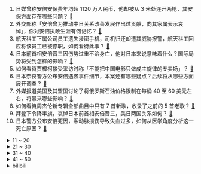 1. 日媒曾称安倍安保费年均超 1120 万人民币，他却被从 3 米处连开两枪，其安保方面存在哪些问题？ [:link:](https://www.zhihu.com/question/542258837)
2. 外交部称「安倍曾为推动中日关系改善发展作出过贡献，向其家属表示哀悼」，你对安倍执政生涯有何记忆？ [:link:](https://www.zhihu.com/question/542261093)
3. 航天科工下属公司员工遗失涉密手机，司机归还却遭其威胁报警，航天科工回应称该员工已被停职，如何看待此事？ [:link:](https://www.zhihu.com/question/542261567)
4. 日本前首相安倍晋三因伤势过重不治身亡，他对日本来说意味着什么？国际局势将受到怎样的影响？ [:link:](https://www.zhihu.com/question/542233419)
5. 如何看待贾樟柯接受采访时称「不能把中国电影只做成主旋律的专卖场」？ [:link:](https://www.zhihu.com/question/542171942)
6. 日本奈良警方公布安倍遇袭事件细节，本案还有哪些疑点？后续将从哪些方面展开调查？ [:link:](https://www.zhihu.com/question/542275540)
7. 外媒报道美国及其盟国讨论了将俄罗斯石油价格限制在每桶 40 至 60 美元左右，将带来哪些影响？ [:link:](https://www.zhihu.com/question/541987119)
8. 如何看待周杰伦新专辑全部曲目中只有 7 首新歌，收录了之前的 5 首老歌？ [:link:](https://www.zhihu.com/question/542157646)
9. 拜登下令降半旗，哀悼日本前首相安倍晋三，美日两国关系如何？ [:link:](https://www.zhihu.com/question/542336386)
10. 日本警方公布安倍死因，系动脉损伤导致失血过多，如何从医学角度分析这一死亡原因？ [:link:](https://www.zhihu.com/question/542336695)
<details>
<summary>11 ~ 20</summary>

11. 如何看待美国前总统特朗普就安倍中枪表态称「绝对是毁灭性的消息」？ [:link:](https://www.zhihu.com/question/542208262)
12. 《幸福到万家》里的何幸福是个什么样的人？ [:link:](https://www.zhihu.com/question/536944110)
13. 日媒称嫌犯春季已开始准备对安倍实施袭击，家中发现爆炸物，嫌犯行刺动机是什么？还有哪些细节值得关注？ [:link:](https://www.zhihu.com/question/542244075)
14. 《鸣潮》现在的节奏是不是刻意的？为了能和《原神》一样通过妖风来持续维持热度？ [:link:](https://www.zhihu.com/question/541999037)
15. 可以和我讲一讲你的遗憾吗? [:link:](https://www.zhihu.com/question/542100295)
16. 乌克兰走到这一步，泽连斯基出了什么问题？ [:link:](https://www.zhihu.com/question/542044047)
17. 如何评价中国停车难的现象？ [:link:](https://www.zhihu.com/question/63794751)
18. 国内哪个男演员适合演《三体》里的罗辑？ [:link:](https://www.zhihu.com/question/540660392)
19. 如何看待小米高管王腾向用户承诺「小米12S Ultra肯定不会跳水」？ [:link:](https://www.zhihu.com/question/542241757)
20. 日本前首相安倍晋三葬礼将于 7 月 12 日举行，按照日本传统习俗接下来葬礼会如何进行？ [:link:](https://www.zhihu.com/question/542257506)
</details>
<details>
<summary>21 ~ 30</summary>

21. 如何看待武汉理工大学 2021 级专硕全部去襄阳进行为期一年的专业实践? [:link:](https://www.zhihu.com/question/541786762)
22. F1 的发动机只有 1.6T，为什么家用车不能使用？ [:link:](https://www.zhihu.com/question/541759183)
23. 日语里的「猪突猛进」是什么含义？ [:link:](https://www.zhihu.com/question/540545482)
24. 如何看待在读博士被岳父举报「嫖娼成瘾」，校方回应称已启动调查？ [:link:](https://www.zhihu.com/question/542057433)
25. 政治很菜，到底要不要考研？ [:link:](https://www.zhihu.com/question/534235715)
26. 把还不会说话的婴儿聚到一起，不教他们说话，会产生新的语言吗？ [:link:](https://www.zhihu.com/question/426078602)
27. 警方透露「枪击安倍嫌犯重复说难以理解的话，正慎重调查其是否具有刑事责任能力」，如何从法律角度解读？ [:link:](https://www.zhihu.com/question/542229341)
28. 什么事是你去了新疆才知道的？ [:link:](https://www.zhihu.com/question/462190229)
29. 如何看待周杰伦亲自弹钢琴为网友伴奏新歌《最伟大的作品》，周杰伦的钢琴水平究竟怎么样？ [:link:](https://www.zhihu.com/question/542184106)
30. 孩子在学校各方面能力都很突出，老师们一有锻炼机会就想让孩子参加，但是孩子总是拒绝老师，怎么办？ [:link:](https://www.zhihu.com/question/535930036)
</details>
<details>
<summary>31 ~ 40</summary>

31. 安倍枪击案嫌疑人称「因安倍与宗教团体有关」而实施枪击，如何看待这一作案动机？日本宗教文化现状如何？ [:link:](https://www.zhihu.com/question/542261848)
32. 如何看待广州增城区一楼盘推出荔枝换房活动，最高抵 5 万元？ [:link:](https://www.zhihu.com/question/541887504)
33. 作为已经毕业的英语专业生，有哪些话想送给在读英专生呢 ？ [:link:](https://www.zhihu.com/question/535151659)
34. 已经7月份了，23考研政治该开始背了吗？ [:link:](https://www.zhihu.com/question/541671290)
35. 中国国家博物馆在设计上有什么特别之处，你见过哪些特色的博物馆设计？ [:link:](https://www.zhihu.com/question/541698937)
36. 除了茶，还有哪些古代的饮料流传至今？ [:link:](https://www.zhihu.com/question/541406973)
37. 2023年博士申请，大家进度如何？ [:link:](https://www.zhihu.com/question/527490475)
38. 可以从生物学的角度证明父母爱是无私的吗？ [:link:](https://www.zhihu.com/question/536439928)
39. 马斯克终止对推特的收购，他为何会做出这一决定？这会给双方带来哪些影响？ [:link:](https://www.zhihu.com/question/542335017)
40. 7 月 7 日山东临沂共发现本土阳性病例 75 例，涉及 50 名学生，目前当地防疫情况如何？ [:link:](https://www.zhihu.com/question/542335679)
</details>
<details>
<summary>41 ~ 50</summary>

41. 十堰一男子玩真心话大冒险报假警自称在嫖娼，如何评价这一行为？ [:link:](https://www.zhihu.com/question/542000196)
42. 为什么当代年轻人对恋爱中的「付出」这么敏感？「付出式 PUA」阻止了年轻人对喜欢之人的心动吗？ [:link:](https://www.zhihu.com/question/542045150)
43. 网文这个行业在 2022 年竞争是不是很激烈呢？如今入行算晚吗？ [:link:](https://www.zhihu.com/question/521621218)
44. 安倍晋三中枪身亡，对日本政局将产生哪些影响？日本历史上还有哪些首相曾遇刺？ [:link:](https://www.zhihu.com/question/542212129)
45. 《一起同过窗》第三季，能看吗？ [:link:](https://www.zhihu.com/question/540819120)
46. 院方称导致安倍身亡直接原因为「枪击导致其心脏血管破裂」，如何从医学角度分析这一死因 ？ [:link:](https://www.zhihu.com/question/542241353)
47. 高考没有考到理想的成绩怎么办，父母让我复读，可是我不想怎么办? [:link:](https://www.zhihu.com/question/542149713)
48. 大一准备考研会不会太早了？ [:link:](https://www.zhihu.com/question/307998976)
49. 你曾经吃过哪些令你难忘的雪糕？ [:link:](https://www.zhihu.com/question/536651397)
50. 朱一龙主演的《人生大事》有哪些感人的瞬间？ [:link:](https://www.zhihu.com/question/539237549)
</details><details>
<summary>bilibili</summary>

1. 【最伟大的作品 | 官方MV 】周杰伦 化身时空旅人与艺术家们相遇 [:link:](//www.bilibili.com/video/BV1ua411p7iA)
2. 这绝对是我这辈子干过最天才的事情！ [:link:](//www.bilibili.com/video/BV1XG411W74W)
3. 为什么是《最伟大的作品》？ [:link:](//www.bilibili.com/video/BV1ma411D7VN)
4. 【原神大电影】旅行者，我们还能再见嘛？ [:link:](//www.bilibili.com/video/BV1uB4y1p7Yn)
5. 友情提示：本期视频仅是一个友情提示 [:link:](//www.bilibili.com/video/BV1Qr4y177SR)
6. 爱 捣 蛋 的 嘎 子 [:link:](//www.bilibili.com/video/BV1b3411F7Db)
7. 如果广告用了错误的音效…… [:link:](//www.bilibili.com/video/BV1834y1p7Bk)
8. 在平凡的一天 平平淡淡的去领了个证 [:link:](//www.bilibili.com/video/BV1cV4y1n7JY)
9. 笑死！这才是《最伟大的作品》原版MV视频！！ [:link:](//www.bilibili.com/video/BV17a411p79N)
10. 【时代少年团】《时代夏令营》01：出乎意料的夏令营 [:link:](//www.bilibili.com/video/BV1zG411W7Rp)
<details>
<summary>11 ~ 20</summary>

11. 当阿尼亚变成了男孩子！！！ [:link:](//www.bilibili.com/video/BV11t4y1t7qc)
12. 【现场画面】安倍晋三演讲时中枪 处于心肺停止状态 [:link:](//www.bilibili.com/video/BV1jt4y1b7nb)
13. 10s [:link:](//www.bilibili.com/video/BV1i34y1n723)
14. 男友为了搞定未来岳父不惜掏空钱包 [:link:](//www.bilibili.com/video/BV1a3411c7G6)
15. 【水果猎人】网络热门水果鉴定11 [:link:](//www.bilibili.com/video/BV1cL4y1A78T)
16. 论同一寝室的高考分数的人差异 [:link:](//www.bilibili.com/video/BV1dZ4y1a7Tu)
17. 外媒记者被赵立坚夸奖后，纷纷用中文提问 [:link:](//www.bilibili.com/video/BV17W4y1U7KB)
18. 《原神》角色演示-「鹿野院平藏：风暴搜查线」 [:link:](//www.bilibili.com/video/BV1EV4y1n7tt)
19. 周杰伦歌迷的速度！五台计算器演奏最伟大的作品——周杰伦 [:link:](//www.bilibili.com/video/BV1d34y1p75e)
20. 全世界都在讲你干嘛~ [:link:](//www.bilibili.com/video/BV16S4y1n7rj)
</details>
<details>
<summary>21 ~ 30</summary>

21. 三个星期实现了《锦鲤玉扇》的开扇动画，第一次画会动的水。 [:link:](//www.bilibili.com/video/BV19Y4y1E7zE)
22. 大家评评理，这回鸡冤、鳖冤还是二哥最冤？ [:link:](//www.bilibili.com/video/BV1oZ4y1a7Qk)
23. 万州烤鱼博览馆   厨子探店¥217 [:link:](//www.bilibili.com/video/BV1x94y1R7uP)
24. 《这 数 学！不 写 也 罢！！！！》 [:link:](//www.bilibili.com/video/BV1iW4y1U7eh)
25. 【亮记生物鉴定】网络热传生物鉴定41 [:link:](//www.bilibili.com/video/BV1SS4y1E7eG)
26. 【周杰伦】来B站打招呼了? 他心里有我! 来给周董整点活吧~ [:link:](//www.bilibili.com/video/BV1c34y1W7Wu)
27. “真是心里脏，看谁都脏” [:link:](//www.bilibili.com/video/BV1Et4y1b7WX)
28. 你敢相信这么帅的人居然是初中生 [:link:](//www.bilibili.com/video/BV1qY4y1E7FA)
29. 空气炸锅薯条，视觉和味觉的双重享受！ [:link:](//www.bilibili.com/video/BV1RW4y1z74A)
30. 男子记错号码误拨警察电话买毒品 [:link:](//www.bilibili.com/video/BV1Y3411F7Qp)
</details>
<details>
<summary>31 ~ 40</summary>

31. 【真人特效】仙侠剧都不敢这么拍！ [:link:](//www.bilibili.com/video/BV18N4y1g7Wq)
32. 《自信女人如何乘疯破浪》 [:link:](//www.bilibili.com/video/BV1h3411c7QE)
33. 辣妹拍照姿势 [:link:](//www.bilibili.com/video/BV1EB4y1i7AT)
34. 高考后30天, 我写了款全新的LOL助手软件. 永久免费  代码开源 众多功能 欢迎使用 [:link:](//www.bilibili.com/video/BV1nU4y1D7FQ)
35. 小龙翘首，花开正盛。 [:link:](//www.bilibili.com/video/BV1fS4y1n73p)
36. 用玻璃切割一颗看起来百万的宝石！！身边的小伙伴都惊呆了！ [:link:](//www.bilibili.com/video/BV1Tv4y1T7Jy)
37. 蓝朋友抓蛇，这结果来的太突然了 [:link:](//www.bilibili.com/video/BV1Jt4y1b7tV)
38. 《流量密码》 [:link:](//www.bilibili.com/video/BV15v4y1M7js)
39. 我这一刀下去，你可能会胖十斤【凭啥这么贵ep39-烧肉正好】 [:link:](//www.bilibili.com/video/BV1yG411W7Vn)
40. 李自成是如何击败大明的？【小约翰】 [:link:](//www.bilibili.com/video/BV1h94y1X7GT)
</details>
<details>
<summary>41 ~ 50</summary>

41. 我是不是不够可爱呀 [:link:](//www.bilibili.com/video/BV19N4y1g7YX)
42. 给何炅、虞书欣等老师做海鲜大餐，把他们吃嗨了 [:link:](//www.bilibili.com/video/BV1X94y1R7hk)
43. 国外专业音乐人如何评价周杰伦《最伟大的作品》？ [:link:](//www.bilibili.com/video/BV1oV4y1J7k3)
44. 你知道清朝其实有女科学家吗？她24岁享誉世界却在国内鲜为人知｜藏在历史书角落里的天才女性 [:link:](//www.bilibili.com/video/BV1ZU4y1S7A7)
45. 我是烟绯 请不要叫我张三！ [:link:](//www.bilibili.com/video/BV19f4y1Z7um)
46. 《爽！》 [:link:](//www.bilibili.com/video/BV1MB4y1i7Et)
47. 本来想办婚礼，一不小心办成了漫展...... [:link:](//www.bilibili.com/video/BV1TL4y1A77N)
48. 【现场】安倍晋三中枪瞬间 [:link:](//www.bilibili.com/video/BV1GU4y1D7op)
49. “请跟我们走！”民警抱起孩子冲向急诊室 [:link:](//www.bilibili.com/video/BV1vB4y1W7wf)
50. 更伟大的作品：歌词里全是哥的歌名 [:link:](//www.bilibili.com/video/BV1RY4y1E7Ge)
</details>
<details>
<summary>51 ~ 60</summary>

51. 鸡你太美Remix，但是真ikun [:link:](//www.bilibili.com/video/BV1s34y1p763)
52. 谁不想要一天十万呢？ [:link:](//www.bilibili.com/video/BV14B4y1i7pZ)
53. 中国特有扬子鳄，看人洗衣服都能被敲头，喜欢旺旺雪饼 [:link:](//www.bilibili.com/video/BV1RU4y1S7qE)
54. up疯了！竟然总结了《猫和老鼠》中所有最经典的表情包！并找到了出处？ [:link:](//www.bilibili.com/video/BV1cB4y1i7Cr)
55. aespa最新回归曲Girls MV公开！ [:link:](//www.bilibili.com/video/BV1Ht4y1b79v)
56. 请放心，咱家绝对公平 [:link:](//www.bilibili.com/video/BV1BU4y1S7PX)
57. 【荒野大镖客2】我的亚瑟比任何人都需要救赎！ [:link:](//www.bilibili.com/video/BV1Wr4y1u7xu)
58. 【罗翔】冒充罗老师算招摇撞骗罪吗？读评论#17 [:link:](//www.bilibili.com/video/BV1BW4y1U78G)
59. 《 最 强 东 坡 肉 》 [:link:](//www.bilibili.com/video/BV1KN4y1u7NE)
60. 鱼仔：这情况搁谁谁不烦吶… [:link:](//www.bilibili.com/video/BV1RN4y1M7gT)
</details>
<details>
<summary>61 ~ 70</summary>

61. 猪瘾犯了,33块钱的自助小火锅吃着太过瘾! [:link:](//www.bilibili.com/video/BV1Gv4y1M7tW)
62. 我不是来求助的，我是来反击的 [:link:](//www.bilibili.com/video/BV1x34y1p7Wm)
63. 实拍世界第一台现烤汉堡售卖机！真的比麦当劳好吃？ [:link:](//www.bilibili.com/video/BV1yZ4y1a7Ck)
64. 【微醺车厘子】好喝又好看的微醺车厘子，这个夏天一定要安排上 [:link:](//www.bilibili.com/video/BV1UT411u7PM)
65. 最后一句“爸爸妈妈”，再累也值了好吗！ [:link:](//www.bilibili.com/video/BV183411c7Sf)
66. 巡剪第二站！成都站！ [:link:](//www.bilibili.com/video/BV183411c71n)
67. 狮子正在热身【阅片无数Ⅱ 50】 [:link:](//www.bilibili.com/video/BV1yB4y1H7qT)
68. 不节食！极速减肥20斤！100%成功减肥方法分享！ [:link:](//www.bilibili.com/video/BV1pN4y1M7ez)
69. [Meme] ⚠️Candy S3rl [闪烁&流血表现注意] [:link:](//www.bilibili.com/video/BV1jr4y1u7ch)
70. 安倍晋三遭枪击，已无生命体征 [:link:](//www.bilibili.com/video/BV1fr4y177tz)
</details>
<details>
<summary>71 ~ 80</summary>

71. 对美国女友说一整天的"栓Q"，她会...... [:link:](//www.bilibili.com/video/BV1sa411p7Eh)
72. 皇上杀了皇上 [:link:](//www.bilibili.com/video/BV1WV4y1n7ax)
73. 《中国机长》的十个个细节！吴京客串，为何被称为航空史的奇迹？ [:link:](//www.bilibili.com/video/BV1iB4y1i7S1)
74. 《太怪了，再看一眼》 [:link:](//www.bilibili.com/video/BV1Nv4y1M7KS)
75. 这    就    是    峡谷之癫！ [:link:](//www.bilibili.com/video/BV1aa411X767)
76. 阿尼亚奶冻！真的有这么Q弹吗！！ [:link:](//www.bilibili.com/video/BV1tr4y1u7Wb)
77. 大学选专业也太难了！ [:link:](//www.bilibili.com/video/BV1TT411g7FR)
78. 来分析一下，这样的储备，主要是应对什么灾难？ [:link:](//www.bilibili.com/video/BV12B4y1W7c9)
79. “两分四十九秒，带你感受JOJO的极致魅力！” [:link:](//www.bilibili.com/video/BV1bN4y1M7bM)
80. 【明日方舟】“绿野幻梦”DV/S平民全关卡低配攻略（含挂机流）！阵容平民+低练度+语音详解的愉悦攻略！《明日方舟》|魔法Zc目录 [:link:](//www.bilibili.com/video/BV1fV4y1J7PH)
</details>
<details>
<summary>81 ~ 90</summary>

81. T6第一次单发点火实验！ [:link:](//www.bilibili.com/video/BV1QS4y1n7xx)
82. 火爆全网的铁板虾滑，我做了宝宝版！这下不用排队，在家也能吃到了 [:link:](//www.bilibili.com/video/BV1nf4y1d7Ag)
83. 练练打水漂吧行吗 [:link:](//www.bilibili.com/video/BV1sY4y1J7Lk)
84. 楼上这小子嘴里叨楼啥呢？？？ [:link:](//www.bilibili.com/video/BV1pf4y1Z7ry)
85. 什么是老婆 [:link:](//www.bilibili.com/video/BV1Z34y1p7U5)
86. 铁根要直播啦！7月8日晚六点记得来看哦 [:link:](//www.bilibili.com/video/BV1Ev4y1M7Cg)
87. 600帧！LOL删除一个文件就提升50%的FPS教程！低中高配置通用 [:link:](//www.bilibili.com/video/BV1PT411G7Do)
88. 这回老师是真的伤心了 [:link:](//www.bilibili.com/video/BV1NZ4y1Y7B5)
89. 救了2000只猫的百大UP，上了电视后却说：不要投喂流浪猫？！ [:link:](//www.bilibili.com/video/BV1kG411W7HM)
90. 全网唯一喵巴罗来啦！！！ [:link:](//www.bilibili.com/video/BV1VY4y1J7Js)
</details>
<details>
<summary>91 ~ 100</summary>

91. 守规矩的人最受欺负 [:link:](//www.bilibili.com/video/BV173411c754)
92. 洛天依 原创《大吉》 [:link:](//www.bilibili.com/video/BV1za411X7BJ)
93. 7月5日，广东。10人拿不出100元！台湾阿公在广东劝朋友别来大陆？结局让人乐翻！ [:link:](//www.bilibili.com/video/BV13L4y1A7ma)
94. 这世上的热闹 出自孤单！周杰伦《最伟大的作品》MV逐帧解析 [:link:](//www.bilibili.com/video/BV1gZ4y1Y7LA)
95. 《她要的，你不懂》 [:link:](//www.bilibili.com/video/BV1Ca411D7cw)
96. 未来的卫生间到底该咋做？鉴定网络热门装修视频 [:link:](//www.bilibili.com/video/BV1QW4y1U7ph)
97. 人生第一次捡到猫，真的好小一只，作为一个铲屎官，实在不忍心袖手旁观不管它 [:link:](//www.bilibili.com/video/BV1K341137zd)
98. 不瞒大家说，刚毕业那会因为房子太破旧，家人担心我讨不到媳妇，还好我媳妇不嫌弃～如今历时一年，我把她的院子梦想照进现实！我没什么大本事，就是想用双手给她最好的！ [:link:](//www.bilibili.com/video/BV1Vr4y1u7Di)
99. 盼盼软面包生产过程——解压专用 [:link:](//www.bilibili.com/video/BV1GV4y1n7hx)
100. 当鸭子吃了猫薄荷 [:link:](//www.bilibili.com/video/BV1vB4y1H7fE)
</details></details>